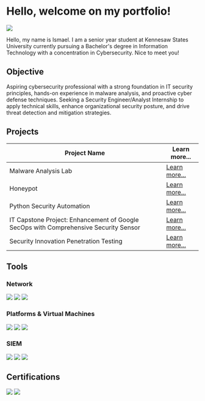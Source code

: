 # Hello, welcome on my portfolio!
<a href="https://www.linkedin.com/in/ismaelcamara223"><img src="https://img.shields.io/badge/-LinkedIn-0072b1?&style=for-the-badge&logo=linkedin&logoColor=white" /></a>


Hello, my name is Ismael. I am a senior year student at Kennesaw States University currently pursuing a Bachelor's degree in Information Technology with a concentration in Cybersecurity. Nice to meet you!

## Objective

Aspiring cybersecurity professional with a strong foundation in IT security principles, hands-on experience in malware analysis, and proactive cyber defense techniques. Seeking a Security Engineer/Analyst Internship to apply technical skills, enhance organizational security posture, and drive threat detection and mitigation strategies.

## Projects

| Project Name                                         | Learn more...         |
|-----------------------------------------------|----------------------------|
| Malware Analysis Lab        | <a href="https://github.com/IsmaCamara223/Malware-Analysis-Lab/tree/main">Learn more...</a>|
| Honeypot | <a href="https://github.com/IsmaCamara223/Honeypot/tree/main">Learn more...</a>|
| Python Security Automation | <a href="https://google.com">Learn more...</a>|
| IT Capstone Project: Enhancement of Google SecOps with Comprehensive Security Sensor | <a href="https://github.com/IsmaCamara223/Google-SecOps/blob/main/README.md">Learn more...</a>|
| Security Innovation Penetration Testing | <a href="https://google.com">Learn more...</a>|




## Tools

### Network
<div>
    <img src="https://img.shields.io/badge/-Wireshark-1679A7?&style=for-the-badge&logo=Wireshark&logoColor=white" />
   <img src="https://img.shields.io/badge/-Burp%20Suite-FE7A16?&style=for-the-badge&logo=Burp%20Suite&logoColor=white" />
   <img src="https://img.shields.io/badge/-Nmap-4682B4?&style=for-the-badge&logo=Linux&logoColor" />
       
</div>

### Platforms & Virtual Machines 
<div>
    <img src="https://img.shields.io/badge/-Linux-FCC624?&style=for-the-badge&logo=Linux&logoColor=black" />
   <img src="https://img.shields.io/badge/-VMware-607078?&style=for-the-badge&logo=VMware&logoColor=white" />
<img src="https://img.shields.io/badge/-VirtualBox-183A61?&style=for-the-badge&logo=VirtualBox&logoColor=white" />
</div>

### SIEM
<div>
    <img src="https://img.shields.io/badge/-Microsoft_Sentinel-0078D4?&style=for-the-badge&logo=Microsoft&logoColor=white" />
    <img src="https://img.shields.io/badge/-Splunk-000000?&style=for-the-badge&logo=Splunk&logoColor=white" />
    <img src="https://img.shields.io/badge/-Google%20Chronicle-4285F4?" />
</div>

## Certifications
<div>
<img src="https://img.shields.io/badge/-Security%2B-FF0000?&style=for-the-badge&logo=CompTIA&logoColor=white" />
<img src="https://img.shields.io/badge/-Google%20Cybersecurity%20Professional%20Certificate-4285F4?&style=for-the-badge&logo=Google&logoColor=white" />

</div>

